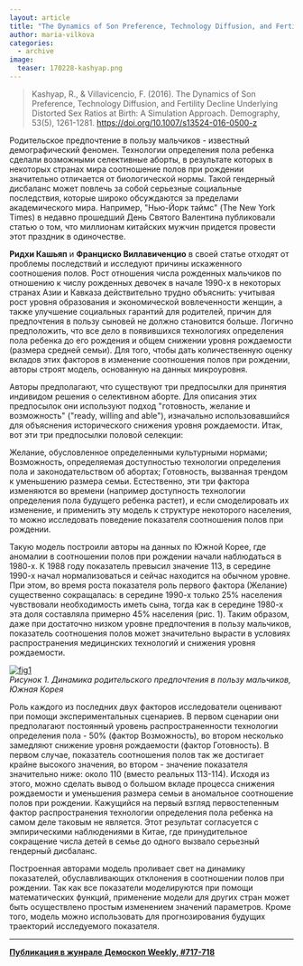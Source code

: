 ```yaml
---
layout: article
title: "The Dynamics of Son Preference, Technology Diffusion, and Fertility Decline Underlying Distorted Sex Ratios at Birth"
author: maria-vilkova
categories: 
  - archive
image:
  teaser: 170228-kashyap.png
---
```


> Kashyap, R., & Villavicencio, F. (2016). The Dynamics of Son Preference, Technology Diffusion, and Fertility Decline Underlying Distorted Sex Ratios at Birth: A Simulation Approach. Demography, 53(5), 1261-1281. https://doi.org/10.1007/s13524-016-0500-z

Родительское предпочтение в пользу мальчиков - известный демографический феномен. Технологии определения пола ребенка сделали возможными селективные аборты, в результате которых в некоторых странах мира соотношение полов при рождении значительно отличается от биологической нормы. Такой гендерный дисбаланс может повлечь за собой серьезные социальные последствия, которые широко обсуждаются за пределами академического мира. Например, "Нью-Йорк таймс" (The New York Times) в недавно прошедший День Святого Валентина публиковали статью о том, что миллионам китайских мужчин придется провести этот праздник в одиночестве.

**Ридхи Кашьяп** и **Франциско Виллавиченцио** в своей статье отходят от проблемы последствий и исследуют причины искаженного соотношения полов. Рост отношения числа рожденных мальчиков по отношению к числу рожденных девочек в начале 1990-х в некоторых странах Азии и Кавказа действительно трудно объяснить: учитывая рост уровня образования и экономической вовлеченности женщин, а также улучшение социальных гарантий для родителей, причин для предпочтения в пользу сыновей не должно становится больше. Логично предположить, что все дело в появившихся технологиях определения пола ребенка до его рождения и общем снижении уровня рождаемости (размера средней семьи). Для того, чтобы дать количественную оценку вкладов этих факторов в изменение соотношения полов при рождении, авторы строят модель, основанную на данных микроуровня.

Авторы предполагают, что существуют три предпосылки для принятия индивидом решения о селективном аборте. Для описания этих предпосылок они используют подход "готовность, желание и возможность" ("ready, willing and able"), изначально использовавшийся для объяснения исторического снижения уровня рождаемости. Итак, вот эти три предпосылки половой селекции:

Желание, обусловленное определенными культурными нормами; 
Возможность, определяемая доступностью технологии определения пола и законодательством об абортах; 
Готовность, вызванная трендом к уменьшению размера семьи.
Естественно, эти три фактора изменяются во времени (например доступность технологии определения пола будущего ребенка растет), и если смоделировать их изменение, и применить эту модель к структуре некоторого населения, то можно исследовать поведение показателя соотношения полов при рождении.

Такую модель построили авторы на данных по Южной Корее, где аномалии в соотношении полов при рождении начали наблюдаться в 1980-х. К 1988 году показатель превысил значение 113, в середине 1990-х начал нормализоваться и сейчас находится на обычном уровне. При этом, во время роста показателя роль первого фактора (Желание) существенно сокращалась: в середине 1990-х только 25% населения чувствовали необходимость иметь сына, тогда как в середине 1980-х эта доля составляла примерно 45% населения (рис. 1). Таким образом, даже при достаточно низком уровне предпочтения в пользу мальчиков, показатель соотношения полов может значительно вырасти в условиях распространения медицинских технологий и снижения уровня рождаемости.

[![fig1][f1]][f1]   
*Рисунок 1. Динамика родительского предпочтения в пользу мальчиков, Южная Корея*

Роль каждого из последних двух факторов исследователи оценивают при помощи экспериментальных сценариев. В первом сценарии они предполагают постоянный уровень распространенности технологии определения пола - 50% (фактор Возможность), во втором несколько замедляют снижение уровня рождаемости (фактор Готовность). В первом случае, показатель соотношения полов так же достигает крайне высокого значения, во втором - значение показателя значительно ниже: около 110 (вместо реальных 113-114). Исходя из этого, можно сделать вывод о большом вкладе процесса снижения рождаемости и уменьшения размера семьи в аномальное соотношение полов при рождении. Кажущийся на первый взгляд первостепенным фактор распространения технологии определения пола ребенка на самом деле таковым не является. Этот результат согласуется с эмпирическими наблюдениями в Китае, где принудительное сокращение числа детей в семье до одного вызвало серьезный гендерный дисбаланс.

Построенная авторами модель проливает свет на динамику показателей, обуславливающих отклонения в соотношении полов при рождении. Так как все показатели моделируются при помощи математических функций, применение модели для других стран может быть осуществлено простым изменением значений параметров. Кроме того, модель можно использовать для прогнозирования будущих траекторий исследуемого показателя.

[f1]: /dem-digest/images/2017/717-fig-03.png

***
**[Публикация в жунрале Демоскоп Weekly, #717-718](http://demoscope.ru/weekly/2017/0717/digest03.php)**